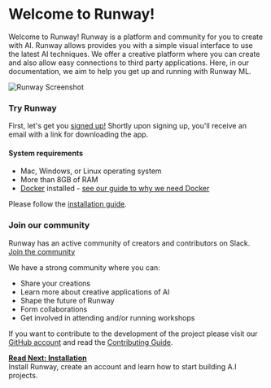 # Welcome to Runway!

Welcome to Runway! Runway is a platform and community for you to create with AI. Runway allows provides you with a simple visual interface to use the latest AI techniques. We offer a creative platform where you can create and also allow easy connections to third party applications. Here, in our documentation, we aim to help you get up and running with Runway ML.

![Runway Screenshot](https://runway.nyc3.digitaloceanspaces.com/documentation/0.2.0/models_directory.jpg)

### Try Runway

First, let's get you [signed up!](https://runwayml.com/) Shortly upon signing up, you'll receive an email with a link for downloading the app.

#### System requirements

* Mac, Windows, or Linux operating system
* More than 8GB of RAM
* [Docker](https://www.docker.com/) installed - [see our guide to why we need Docker](/#/getting-started/docker)

Please follow the [installation guide](installation.md).

### Join our community

Runway has an active community of creators and contributors on Slack. [Join the community](https://join.slack.com/t/runwayml/shared_invite/enQtNTE2MDg0ODY2MTAzLTc4ZGVkMzE2MjljYzM3ZDRlNjkyMjk4NDZjOWU1ZTRjOTA3N2Y1ZjFiNTJkZTAyMWE0MGZiZjdlMTA1NTdiMzc)

We have a strong community where you can:
* Share your creations
* Learn more about creative applications of AI
* Shape the future of Runway
* Form collaborations
* Get involved in attending and/or running workshops

If you want to contribute to the development of the  project please visit our [GitHub account](https://github.com/runwayml) and read the [Contributing Guide](/#/how-to/contributing).




<p class='next'>
  <b><a href="/#/installation">
   Read Next: Installation
  </b></a>
  <br/>
  Install Runway, create an account and learn how to start building A.I projects.
</p>
